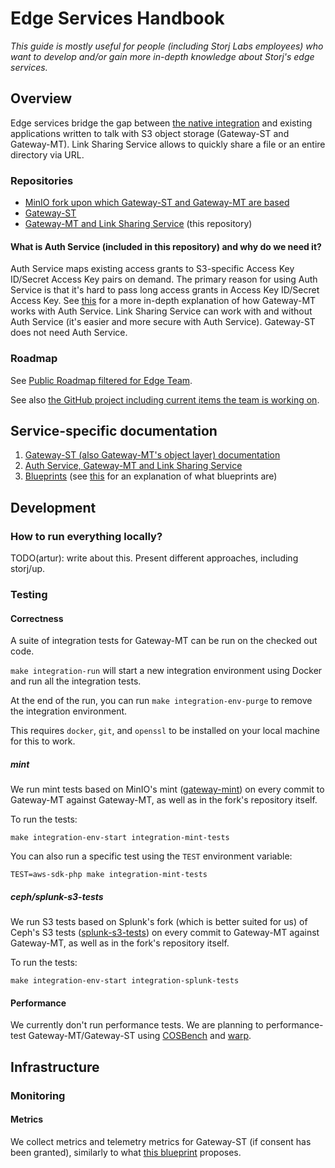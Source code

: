 # Edge Services Handbook

_This guide is mostly useful for people (including Storj Labs employees) who want to develop and/or gain more in-depth knowledge about Storj's edge services._

## Overview

Edge services bridge the gap between [the native integration](https://github.com/storj/uplink) and existing applications written to talk with S3 object storage (Gateway-ST and Gateway-MT). Link Sharing Service allows to quickly share a file or an entire directory via URL.

### Repositories

- [MinIO fork upon which Gateway-ST and Gateway-MT are based](https://github.com/storj/minio)
- [Gateway-ST](https://github.com/storj/gateway-st)
- [Gateway-MT and Link Sharing Service](https://github.com/storj/gateway-mt) (this repository)

<!-- TODO(artur): dependency graph might be nice. -->

#### What is Auth Service (included in this repository) and why do we need it?

Auth Service maps existing access grants to S3-specific Access Key ID/Secret Access Key pairs on demand. The primary reason for using Auth Service is that it's hard to pass long access grants in Access Key ID/Secret Access Key. See [this](https://github.com/storj/gateway-mt/blob/7113bd0a4b0e746da9fa0374f216d23d075c5c17/docs/blueprints/security-auth.md#design) for a more in-depth explanation of how Gateway-MT works with Auth Service. Link Sharing Service can work with and without Auth Service (it's easier and more secure with Auth Service). Gateway-ST does not need Auth Service.

### Roadmap

See [Public Roadmap filtered for Edge Team](https://github.com/orgs/storj/projects/23/views/15?filterQuery=label%3A%22team-edge%22).

See also [the GitHub project including current items the team is working on](https://github.com/orgs/storj/projects/29).

## Service-specific documentation

1. [Gateway-ST (also Gateway-MT's object layer) documentation](https://github.com/storj/gateway-st/blob/main/README.md)
2. [Auth Service, Gateway-MT and Link Sharing Service](README.md)
3. [Blueprints](docs/blueprints/) (see [this](https://github.com/storj/storj/blob/main/docs/blueprints/README.md) for an explanation of what blueprints are)

## Development

### How to run everything locally?

TODO(artur): write about this. Present different approaches, including storj/up.

### Testing

#### Correctness

A suite of integration tests for Gateway-MT can be run on the checked out code.

`make integration-run` will start a new integration environment using Docker and run all the integration tests.

At the end of the run, you can run `make integration-env-purge` to remove the integration environment.

This requires `docker`, `git`, and `openssl` to be installed on your local machine for this to work.

##### mint

We run mint tests based on MinIO's mint ([gateway-mint](https://github.com/storj/gateway-mint)) on every commit to Gateway-MT against Gateway-MT, as well as in the fork's repository itself.

To run the tests:

`make integration-env-start integration-mint-tests`

You can also run a specific test using the `TEST` environment variable:

`TEST=aws-sdk-php make integration-mint-tests`

##### ceph/splunk-s3-tests

We run S3 tests based on Splunk's fork (which is better suited for us) of Ceph's S3 tests ([splunk-s3-tests](https://github.com/storj/splunk-s3-tests)) on every commit to Gateway-MT against Gateway-MT, as well as in the fork's repository itself.

To run the tests:

`make integration-env-start integration-splunk-tests`

#### Performance

We currently don't run performance tests. We are planning to performance-test Gateway-MT/Gateway-ST using [COSBench](https://github.com/intel-cloud/cosbench) and [warp](https://github.com/minio/warp).

## Infrastructure

### Monitoring

#### Metrics

We collect metrics and telemetry metrics for Gateway-ST (if consent has been granted), similarly to what [this blueprint](https://github.com/storj/storj/blob/e486a073cbb812771e30893b4c278f09776acf47/docs/blueprints/uplink-telemetry.md) proposes.

